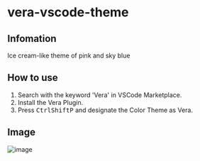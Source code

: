# vera-vscode-theme
## Infomation
Ice cream-like theme of pink and sky blue

## How to use
1. Search with the keyword 'Vera' in VSCode Marketplace.
2. Install the Vera Plugin.
3. Press <kbd>Ctrl</kbd><kbd>Shift</kbd><kbd>P</kbd> and designate the Color Theme as Vera.

## Image
![image](https://user-images.githubusercontent.com/19409574/224206442-8876d2e8-711f-4f8d-bee8-e11cbb3e5f55.png)
